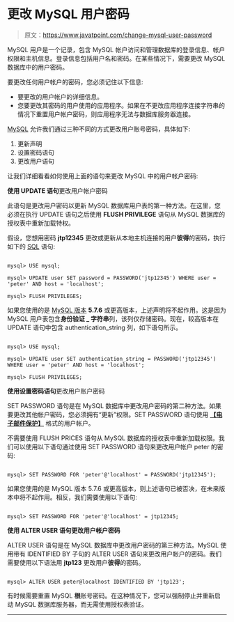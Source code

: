 # 更改 MySQL 用户密码

> 原文：<https://www.javatpoint.com/change-mysql-user-password>

MySQL 用户是一个记录，包含 MySQL 帐户访问和管理数据库的登录信息、帐户权限和主机信息。登录信息包括用户名和密码。在某些情况下，需要更改 MySQL 数据库中的用户密码。

要更改任何用户帐户的密码，您必须记住以下信息:

*   要更改的用户帐户的详细信息。
*   您要更改其密码的用户使用的应用程序。如果在不更改应用程序连接字符串的情况下重置用户帐户密码，则应用程序无法与数据库服务器连接。

[MySQL](https://www.javatpoint.com/mysql-tutorial) 允许我们通过三种不同的方式更改用户账号密码，具体如下:

1.  更新声明
2.  设置密码语句
3.  更改用户语句

让我们详细看看如何使用上面的语句来更改 MySQL 中的用户帐户密码:

**使用 UPDATE 语句**更改用户帐户密码

此语句是更改用户密码以更新 MySQL 数据库用户表的第一种方法。在这里，您必须在执行 UPDATE 语句之后使用 **FLUSH PRIVILEGE** 语句从 MySQL 数据库的授权表中重新加载特权。

假设，您想用密码 **jtp12345** 更改或更新从本地主机连接的用户**彼得**的密码，执行如下的 [SQL](https://www.javatpoint.com/sql-tutorial) 语句:

```

mysql> USE mysql;

mysql> UPDATE user SET password = PASSWORD('jtp12345') WHERE user = 'peter' AND host = 'localhost';

mysql> FLUSH PRIVILEGES;

```

如果您使用的是 [MySQL 版本](https://www.javatpoint.com/mysql-versions) **5.7.6** 或更高版本，上述声明将不起作用。这是因为 MySQL 用户表包含**身份验证 _ 字符串**列，该列仅存储密码。现在，较高版本在 UPDATE 语句中包含 authentication_string 列，如下语句所示。

```

mysql> USE mysql;

mysql> UPDATE user SET authentication_string = PASSWORD('jtp12345') WHERE user = 'peter' AND host = 'localhost';

mysql> FLUSH PRIVILEGES;

```

**使用设置密码语句**更改用户账户密码

SET PASSWORD 语句是在 MySQL 数据库中更改用户密码的第二种方法。如果要更改其他帐户密码，您必须拥有“更新”权限。SET PASSWORD 语句使用 **[【电子邮件保护】](/cdn-cgi/l/email-protection)** 格式的用户帐户。

不需要使用 FLUSH PRICES 语句从 MySQL 数据库的授权表中重新加载权限。我们可以使用以下语句通过使用 SET PASSWORD 语句来更改用户帐户 peter 的密码:

```

mysql> SET PASSWORD FOR 'peter'@'localhost' = PASSWORD('jtp12345');

```

如果您使用的是 MySQL 版本 5.7.6 或更高版本，则上述语句已被否决，在未来版本中将不起作用。相反，我们需要使用以下语句:

```

mysql> SET PASSWORD FOR 'peter'@'localhost' = jtp12345;

```

**使用 ALTER USER 语句更改用户帐户密码**

ALTER USER 语句是在 MySQL 数据库中更改用户密码的第三种方法。MySQL 使用带有 IDENTIFIED BY 子句的 ALTER USER 语句来更改用户帐户的密码。我们需要使用以下语法用 **jtp123** 更改用户**彼得**的密码。

```

mysql> ALTER USER peter@localhost IDENTIFIED BY 'jtp123';

```

有时候需要重置 MySQL **根**账号密码。在这种情况下，您可以强制停止并重新启动 MySQL 数据库服务器，而无需使用授权表验证。

* * *